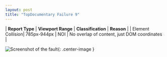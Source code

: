 ```yaml
---
layout: post
title: "TopDocumentary Failure 9"
---
```

| **Report Type** | **Viewport Range** | **Classification** | **Reason** |
| Element Collision| 785px-944px | NOI | No overlap of content, just DOM coordinates | 

![Screenshot of the fault](../../../assets/images/TopDocumentary/fault9/overlapWidth864.png){: .center-image }